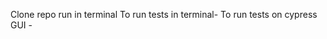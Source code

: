 Clone repo
run <npm install> in terminal
To run tests in terminal- <npm run test>
To run tests on cypress GUI - <npx cypress run>
